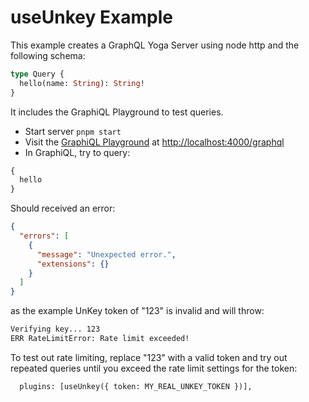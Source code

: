 # useUnkey Example

This example creates a GraphQL Yoga Server using node http and the following schema:

```graphql
type Query {
  hello(name: String): String!
}
```

It includes the GraphiQL Playground to test queries.

- Start server `pnpm start`
- Visit the [GraphiQL Playground](http://localhost:4000/graphql) at [http://localhost:4000/graphql](http://localhost:4000/graphql)
- In GraphiQL, try to query:

```graphql
{
  hello
}
```

Should received an error:

```json
{
  "errors": [
    {
      "message": "Unexpected error.",
      "extensions": {}
    }
  ]
}
```

as the example UnKey token of "123" is invalid and will throw:

```bash
Verifying key... 123
ERR RateLimitError: Rate limit exceeded!
```

To test out rate limiting, replace "123" with a valid token and try out repeated queries until you exceed the rate limit settings for the token:

```
  plugins: [useUnkey({ token: MY_REAL_UNKEY_TOKEN })],
```
